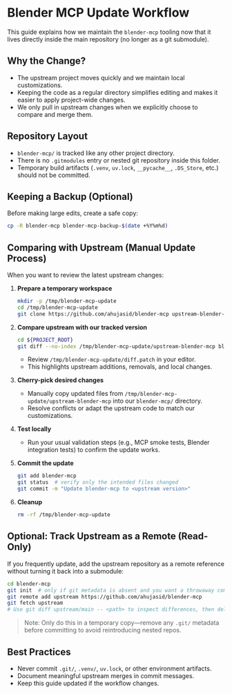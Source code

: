 # Blender MCP Update Workflow

This guide explains how we maintain the `blender-mcp` tooling now that it lives directly inside the main repository (no longer as a git submodule).

## Why the Change?
- The upstream project moves quickly and we maintain local customizations.
- Keeping the code as a regular directory simplifies editing and makes it easier to apply project-wide changes.
- We only pull in upstream changes when we explicitly choose to compare and merge them.

## Repository Layout
- `blender-mcp/` is tracked like any other project directory.
- There is no `.gitmodules` entry or nested git repository inside this folder.
- Temporary build artifacts (`.venv`, `uv.lock`, `__pycache__`, `.DS_Store`, etc.) should not be committed.

## Keeping a Backup (Optional)
Before making large edits, create a safe copy:
```bash
cp -R blender-mcp blender-mcp-backup-$(date +%Y%m%d)
```

## Comparing with Upstream (Manual Update Process)
When you want to review the latest upstream changes:

1. **Prepare a temporary workspace**
   ```bash
   mkdir -p /tmp/blender-mcp-update
   cd /tmp/blender-mcp-update
   git clone https://github.com/ahujasid/blender-mcp upstream-blender-mcp
   ```

2. **Compare upstream with our tracked version**
   ```bash
   cd ${PROJECT_ROOT}
   git diff --no-index /tmp/blender-mcp-update/upstream-blender-mcp blender-mcp > /tmp/blender-mcp-update/diff.patch
   ```
   - Review `/tmp/blender-mcp-update/diff.patch` in your editor.
   - This highlights upstream additions, removals, and local changes.

3. **Cherry-pick desired changes**
   - Manually copy updated files from `/tmp/blender-mcp-update/upstream-blender-mcp` into our `blender-mcp/` directory.
   - Resolve conflicts or adapt the upstream code to match our customizations.

4. **Test locally**
   - Run your usual validation steps (e.g., MCP smoke tests, Blender integration tests) to confirm the update works.

5. **Commit the update**
   ```bash
   git add blender-mcp
   git status  # verify only the intended files changed
   git commit -m "Update blender-mcp to <upstream version>"
   ```

6. **Cleanup**
   ```bash
   rm -rf /tmp/blender-mcp-update
   ```

## Optional: Track Upstream as a Remote (Read-Only)
If you frequently update, add the upstream repository as a remote reference without turning it back into a submodule:
```bash
cd blender-mcp
git init  # only if git metadata is absent and you want a throwaway comparison repo
git remote add upstream https://github.com/ahujasid/blender-mcp
git fetch upstream
# Use git diff upstream/main -- <path> to inspect differences, then delete .git when finished
```
> Note: Only do this in a temporary copy—remove any `.git/` metadata before committing to avoid reintroducing nested repos.

## Best Practices
- Never commit `.git/`, `.venv/`, `uv.lock`, or other environment artifacts.
- Document meaningful upstream merges in commit messages.
- Keep this guide updated if the workflow changes.
